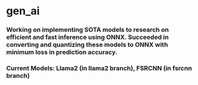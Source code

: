 # gen_ai

### Working on implementing SOTA models to research on efficient and fast inference using ONNX. Succeeded in converting and quantizing these models to ONNX with minimum loss in prediction accuracy.

### Current Models: Llama2 (in llama2 branch), FSRCNN (in fsrcnn branch)
